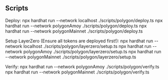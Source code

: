 ## Scripts

Deploy:
npx hardhat run --network localhost ./scripts/polygon/deploy.ts
npx hardhat run --network polygonAmoy ./scripts/polygon/deploy.ts
npx hardhat run --network polygonMainnet ./scripts/polygon/deploy.ts

Setup LayerZero (Ensure all tokens are deployed first!):
npx hardhat run --network localhost ./scripts/polygon/layerzero/setup.ts
npx hardhat run --network polygonAmoy ./scripts/polygon/layerzero/setup.ts
npx hardhat run --network polygonMainnet ./scripts/polygon/layerzero/setup.ts

Verify:
npx hardhat run --network polygonAmoy ./scripts/polygon/verify.ts
npx hardhat run --network polygonMainnet ./scripts/polygon/verify.ts